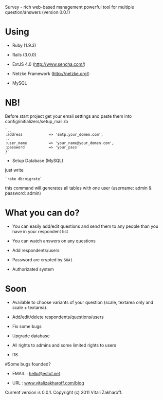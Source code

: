 Survey - rich web-based management powerful tool for multiple question/answers (version 0.0.1) 

# Using

* Ruby (1.9.3)

* Rails (3.0.0)

* ExtJS 4.0 (http://www.sencha.com/)

* Netzke Framework (http://netzke.org/)

* MySQL


# NB!

Before start project get your email settings and paste them into config/initializers/setup_mail.rb 

    `..
    :address            => 'smtp.your_domen.com',
    ..
    :user_name          => 'your_name@your_domen.com',
    :password           => 'your_pass'
    }`
    
    
 * Setup Database (MySQL)
 
 just write
 
    `rake db:migrate`
    
  this command will generates all tables with one user (username: admin & password: admin) 
    
        
# What you can do?

* You can easily add/edit questions and send them to any people than you have in your respondent list

* You can watch answers on any questions

* Add respondents/users

* Password are crypted by `SHA1`

* Authorizated system

# Soon

* Available to choose variants of your question (scale, textarea only and scale + textarea).
    
* Add/edit/delete respondents/questions/users

* Fix some bugs

* Upgrade database

* All rights to admins and some limited rights to users

* l18


#Some bugs founded?

* EMAIL	    :   hello@estof.net
        
* URL	    :   www.vitalizakharoff.com/blog


Current version is 0.0.1.
Copyright (c) 2011 Vitali Zakharoff.
